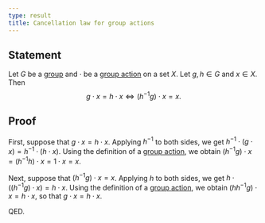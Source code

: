 ```yaml
---
type: result
title: Cancellation law for group actions
---
```


## Statement

Let $G$ be a [group](@group) and $\cdot$ be a [group action](@group-action) on a set $X$. Let $g, h \in G$ and $x \in X$. Then $$ g \cdot x = h \cdot x \iff (h^{-1}g) \cdot x = x. $$

## Proof

First, suppose that $g \cdot x = h \cdot x$. Applying $h^{-1}$ to both sides, we get $h^{-1} \cdot (g \cdot x) = h^{-1} \cdot (h \cdot x)$. Using the definition of a [group action](@group-action), we obtain $(h^{-1}g) \cdot x = (h^{-1}h) \cdot x = 1 \cdot x = x$.

Next, suppose that $(h^{-1}g) \cdot x = x$. Applying $h$ to both sides, we get $h \cdot ((h^{-1}g) \cdot x) = h \cdot x$. Using the definition of a [group action](@group-action), we obtain $(hh^{-1}g) \cdot x = h \cdot x$, so that $g \cdot x = h \cdot x$.

QED.
